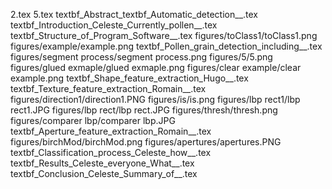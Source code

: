 2.tex
5.tex
textbf_Abstract_textbf_Automatic_detection__.tex
textbf_Introduction_Celeste_Currently_pollen__.tex
textbf_Structure_of_Program_Software__.tex
figures/toClass1/toClass1.png
figures/example/example.png
textbf_Pollen_grain_detection_including__.tex
figures/segment process/segment process.png
figures/5/5.png
figures/glued exmaple/glued exmaple.png
figures/clear example/clear example.png
textbf_Shape_feature_extraction_Hugo__.tex
textbf_Texture_feature_extraction_Romain__.tex
figures/direction1/direction1.PNG
figures/is/is.png
figures/lbp rect1/lbp rect1.JPG
figures/lbp rect/lbp rect.JPG
figures/thresh/thresh.png
figures/comparer lbp/comparer lbp.JPG
textbf_Aperture_feature_extraction_Romain__.tex
figures/birchMod/birchMod.png
figures/apertures/apertures.PNG
textbf_Classification_process_Celeste_how__.tex
textbf_Results_Celeste_everyone_What__.tex
textbf_Conclusion_Celeste_Summary_of__.tex
